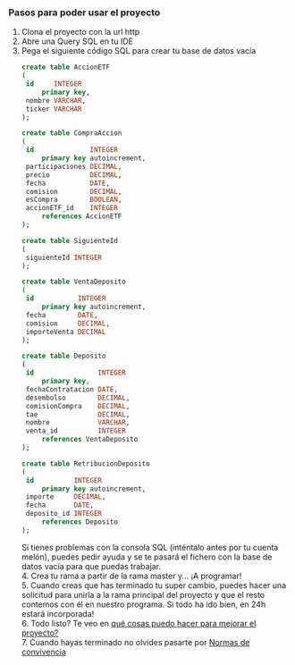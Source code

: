 ### Pasos para poder usar el proyecto
1. Clona el proyecto con la url http  
2. Abre una Query SQL en tu IDE  
3. Pega el siguiente código SQL para crear tu base de datos vacía
   ``` sql
   create table AccionETF
   (
    id     INTEGER
        primary key,
    nombre VARCHAR,
    ticker VARCHAR
   );

   create table CompraAccion
   (
    id              INTEGER
        primary key autoincrement,
    participaciones DECIMAL,
    precio          DECIMAL,
    fecha           DATE,
    comision        DECIMAL,
    esCompra        BOOLEAN,
    accionETF_id    INTEGER
        references AccionETF
   );

   create table SiguienteId
   (
    siguienteId INTEGER
   );

   create table VentaDeposito
   (
    id           INTEGER
        primary key autoincrement,
    fecha        DATE,
    comision     DECIMAL,
    importeVenta DECIMAL
   );

   create table Deposito
   (
    id                INTEGER
        primary key,
    fechaContratacion DATE,
    desembolso        DECIMAL,
    comisionCompra    DECIMAL,
    tae               DECIMAL,
    nombre            VARCHAR,
    venta_id          INTEGER
        references VentaDeposito
   );

   create table RetribucionDeposito
   (
    id          INTEGER
        primary key autoincrement,
    importe     DECIMAL,
    fecha       DATE,
    deposito_id INTEGER
        references Deposito
   );
   ```
   Si tienes problemas con la consola SQL (inténtalo antes por tu cuenta melón), puedes pedir ayuda y se te pasará el fichero con la base de datos vacía para que puedas trabajar.  
   4. Crea tu rama a partir de la rama master y... ¡A programar!  
   5. Cuando creas que has terminado tu super cambio, puedes hacer una solicitud para unirla a la rama principal del proyecto y que el resto contemos con él en nuestro programa. Si todo ha ido bien, en 24h estará incorporada!  
   6. Todo listo? Te veo en [qué cosas puedo hacer para mejorar el proyecto?](Funciones.md)  
   7. Cuando hayas terminado no olvides pasarte por [Normas de convivencia](Convivencia.md)
